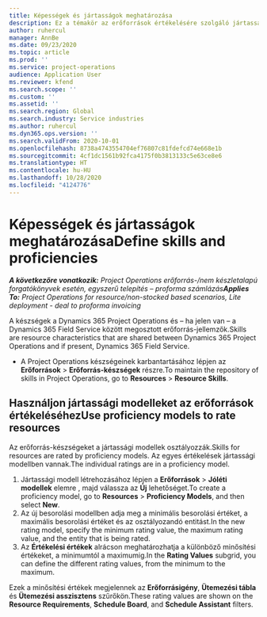 ```yaml
---
title: Képességek és jártasságok meghatározása
description: Ez a témakör az erőforrások értékelésére szolgáló jártassági modellek beállításáról nyújt információkat.
author: ruhercul
manager: AnnBe
ms.date: 09/23/2020
ms.topic: article
ms.prod: ''
ms.service: project-operations
audience: Application User
ms.reviewer: kfend
ms.search.scope: ''
ms.custom: ''
ms.assetid: ''
ms.search.region: Global
ms.search.industry: Service industries
ms.author: ruhercul
ms.dyn365.ops.version: ''
ms.search.validFrom: 2020-10-01
ms.openlocfilehash: 8738a4743554704ef76807c81fdefcd74e668e1b
ms.sourcegitcommit: 4cf1dc1561b92fca4175f0b3813133c5e63ce8e6
ms.translationtype: HT
ms.contentlocale: hu-HU
ms.lasthandoff: 10/28/2020
ms.locfileid: "4124776"
---
```

# <a name="define-skills-and-proficiencies"></a><span data-ttu-id="16847-103">Képességek és jártasságok meghatározása</span><span class="sxs-lookup"><span data-stu-id="16847-103">Define skills and proficiencies</span></span>

<span data-ttu-id="16847-104">_**A következőre vonatkozik:** Project Operations erőforrás-/nem készletalapú forgatókönyvek esetén, egyszerű telepítés – proforma számlázás_</span><span class="sxs-lookup"><span data-stu-id="16847-104">_**Applies To:** Project Operations for resource/non-stocked based scenarios, Lite deployment - deal to proforma invoicing_</span></span>

<span data-ttu-id="16847-105">A készségek a Dynamics 365 Project Operations és – ha jelen van – a Dynamics 365 Field Service között megosztott erőforrás-jellemzők.</span><span class="sxs-lookup"><span data-stu-id="16847-105">Skills are resource characteristics that are shared between Dynamics 365 Project Operations and if present, Dynamics 365 Field Service.</span></span> 

- <span data-ttu-id="16847-106">A Project Operations készségeinek karbantartásához lépjen az **Erőforrások** \> **Erőforrás-készségek** részre.</span><span class="sxs-lookup"><span data-stu-id="16847-106">To maintain the repository of skills in Project Operations, go to **Resources** \> **Resource Skills**.</span></span> 

## <a name="use-proficiency-models-to-rate-resources"></a><span data-ttu-id="16847-107">Használjon jártassági modelleket az erőforrások értékeléséhez</span><span class="sxs-lookup"><span data-stu-id="16847-107">Use proficiency models to rate resources</span></span>

<span data-ttu-id="16847-108">Az erőforrás-készségeket a jártassági modellek osztályozzák.</span><span class="sxs-lookup"><span data-stu-id="16847-108">Skills for resources are rated by proficiency models.</span></span> <span data-ttu-id="16847-109">Az egyes értékelések jártassági modellben vannak.</span><span class="sxs-lookup"><span data-stu-id="16847-109">The individual ratings are in a proficiency model.</span></span> 

1. <span data-ttu-id="16847-110">Jártassági modell létrehozásához lépjen a **Erőforrások** \> **Jóléti modellek** elemre , majd válassza az **Új** lehetőséget.</span><span class="sxs-lookup"><span data-stu-id="16847-110">To create a proficiency model, go to **Resources** \> **Proficiency Models**, and then select **New**.</span></span>
2. <span data-ttu-id="16847-111">Az új besorolási modellben adja meg a minimális besorolási értéket, a maximális besorolási értéket és az osztályozandó entitást.</span><span class="sxs-lookup"><span data-stu-id="16847-111">In the new rating model, specify the minimum rating value, the maximum rating value, and the entity that is being rated.</span></span>
3. <span data-ttu-id="16847-112">Az **Értékelési értékek** alrácson meghatározhatja a különböző minősítési értékeket, a minimumtól a maximumig.</span><span class="sxs-lookup"><span data-stu-id="16847-112">In the **Rating Values** subgrid, you can define the different rating values, from the minimum to the maximum.</span></span>


<span data-ttu-id="16847-113">Ezek a minősítési értékek megjelennek az **Erőforrásigény**, **Ütemezési tábla** és **Ütemezési asszisztens** szűrőkön.</span><span class="sxs-lookup"><span data-stu-id="16847-113">These rating values are shown on the **Resource Requirements**, **Schedule Board**, and **Schedule Assistant** filters.</span></span>
